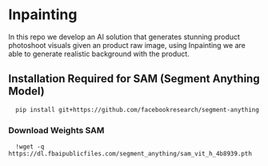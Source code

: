 # Inpainting
In this repo we develop an AI solution that generates stunning product photoshoot visuals given an product raw image, using Inpainting we are able to generate realistic background with the product. 

## Installation Required for SAM (Segment Anything Model)

```bash
  pip install git+https://github.com/facebookresearch/segment-anything.git
```
### Download Weights SAM
```
  !wget -q https://dl.fbaipublicfiles.com/segment_anything/sam_vit_h_4b8939.pth
```